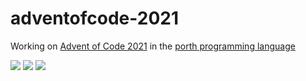 # adventofcode-2021

Working on [Advent of Code 2021](https://adventofcode.com/2021) in the [porth programming language](https://gitlab.com/tsoding/porth)

![](https://img.shields.io/badge/day%20📅-19-blue)
![](https://img.shields.io/badge/stars%20⭐-32-yellow)
![](https://img.shields.io/badge/days%20completed-16-red)
